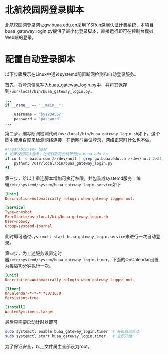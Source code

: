 # 北航校园网登录脚本

北航校园网登录网址gw.buaa.edu.cn采用了SRun深澜认证计费系统，本项目buaa_gateway_login.py提供了最小化登录脚本，直接运行即可在控制台模拟Web端的登录。

# 配置自动登录脚本

以下步骤展示在Linux中通过systemd配置断网检测和自动登录服务。

首先，将登录信息写入buaa_gateway_login.py中，并将其保存到`/usr/local/bin/buaa_gateway_login.py`。

```python
...
if __name__ == "__main__":

    username = 'by1234567'
    password = 'password'
...
```

第二步，编写断网检测代码`/usr/local/bin/buaa_gateway_login.sh`如下。这个脚本使用百度来检测网络连接，在断网时尝试登录，网络正常时什么也不做。

```bash
#!/usr/bin/env bash
# 如果校园网未登录，访问百度将会跳转到gw.buaa.edu.cn
if curl -s baidu.com 2>/dev/null | grep gw.buaa.edu.cn >/dev/null 2>&1; then
    python3 /usr/local/bin/buaa_gateway_login.py
fi
```

第三步，给以上重连脚本增加可执行权限，并包装成systemd服务：编辑`/etc/systemd/system/buaa_gateway_login.service`如下

```conf
[Unit]
Description=Automatically relogin when gateway logged out.

[Service]
Type=oneshot
ExecStart=/usr/local/bin/buaa_gateway_login.sh
User=nobody
Group=systemd-journal
```

此时即可通过`systemctl start buaa_gateway_login.service`来进行一次自动登录。

第四步，为上述服务设置定时器`/etc/systemd/system/buaa_gateway_login.timer`，下面的OnCalendar设置为每隔10分钟执行一次。

```conf
[Unit]
Description=Automatically relogin when gateway logged out.

[Timer]
OnCalendar=*-*-* *:0/10:0
Persistent=true

[Install]
WantedBy=timers.target
```

最后只需要启动计时器即可

```bash
sudo systemctl enable buaa_gateway_login.timer  # 开机自动启动
sudo systemctl start buaa_gateway_login.timer   # 立即开始
```

为了保证安全，以上文件属主全部设为root。

